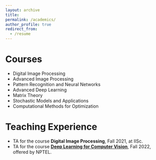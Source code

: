 ```yaml
---
layout: archive
title: 
permalink: /academics/
author_profile: true
redirect_from:
  - /resume
---
```


<!-- {% include base_path %} -->

Courses
======
* Digital Image Processing
* Advanced Image Processing
* Pattern Recognition and Neural Networks
* Advanced Deep Learning
* Matrix Theory
* Stochastic Models and Applications
* Computational Methods for Optimization
<!-- * Advanced Deep Representation Learning -->

Teaching Experience
======
* TA for the course **Digital Image Processing**, Fall 2021, at IISc.
* TA for the course **[Deep Learning for Computer Vision](https://onlinecourses.nptel.ac.in/noc22_cs76/preview)**, Fall 2022, offered by NPTEL.
